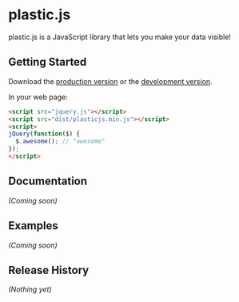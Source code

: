 # plastic.js

plastic.js is a JavaScript library that lets you make your data visible!

## Getting Started

Download the [production version][min] or the [development version][max].

[min]: https://raw.github.com/Fannon/jquery-plasticjs/master/dist/jquery.plasticjs.min.js
[max]: https://raw.github.com/Fannon/jquery-plasticjs/master/dist/jquery.plasticjs.js

In your web page:

```html
<script src="jquery.js"></script>
<script src="dist/plasticjs.min.js"></script>
<script>
jQuery(function($) {
  $.awesome(); // "awesome"
});
</script>
```

## Documentation
_(Coming soon)_

## Examples
_(Coming soon)_

## Release History
_(Nothing yet)_
